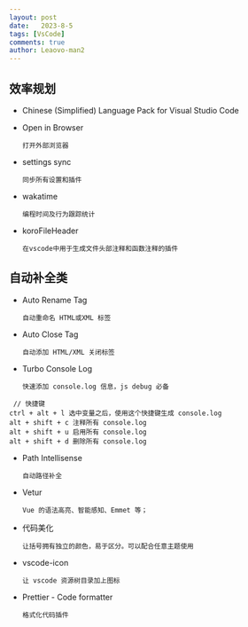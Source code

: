 ```yaml
---
layout: post
date:   2023-8-5
tags: [VsCode]
comments: true
author: Leaovo-man2
---
```


## 效率规划

- Chinese (Simplified) Language Pack for Visual Studio Code

- Open in Browser

  `打开外部浏览器`


- settings sync
  
    `同步所有设置和插件`

- wakatime

  `编程时间及行为跟踪统计`


- koroFileHeader

  `在vscode中用于生成文件头部注释和函数注释的插件`


## 自动补全类

- Auto Rename Tag

  `自动重命名 HTML或XML 标签`


- Auto Close Tag

  `自动添加 HTML/XML 关闭标签`


- Turbo Console Log

  `快速添加 console.log 信息，js debug 必备`

```
 // 快捷键
ctrl + alt + l 选中变量之后，使用这个快捷键生成 console.log
alt + shift + c 注释所有 console.log
alt + shift + u 启用所有 console.log
alt + shift + d 删除所有 console.log

```


- Path Intellisense

  `自动路径补全`


- Vetur

  `Vue 的语法高亮、智能感知、Emmet 等；`


- 代码美化

  `让括号拥有独立的颜色，易于区分。可以配合任意主题使用`



- vscode-icon

  `让 vscode 资源树目录加上图标`

- Prettier - Code formatter

  `格式化代码插件`



